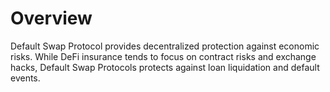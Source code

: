 # Overview

Default Swap Protocol provides decentralized protection against economic risks.  While DeFi insurance tends to focus on contract risks and exchange hacks, Default Swap Protocols protects against loan liquidation and default events.

